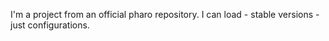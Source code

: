I'm a project from an official pharo repository. I can load 	- stable versions	- just configurations.